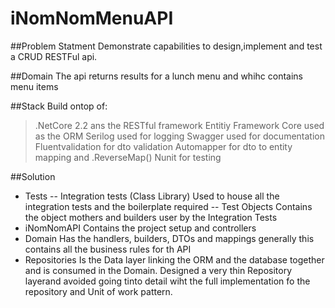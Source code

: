 # iNomNomMenuAPI

##Problem Statment
Demonstrate capabilities to design,implement and test a CRUD RESTFul api.

##Domain
The api returns results for a lunch menu and whihc contains menu items

##Stack
Build ontop of:
> .NetCore 2.2 ans the RESTful framework
> Entitiy Framework Core used as the ORM
> Serilog used for logging
> Swagger used for documentation
> Fluentvalidation for dto validation
> Automapper for dto to entity mapping and .ReverseMap()
> Nunit for testing

##Solution
- Tests
  -- Integration tests (Class Library)
  Used to house all the integration tests and the boilerplate required
  -- Test Objects
  Contains the object mothers and builders user by the Integration Tests
- iNomNomAPI
Contains the project setup and controllers
- Domain
Has the handlers, builders, DTOs and mappings generally this contains all the business rules for th API
- Repositories
Is the Data layer linking the ORM and the database together and is consumed in the Domain.
Designed a very thin Repository layerand avoided going tinto detail wiht the full
implementation fo the repository and Unit of work pattern.
